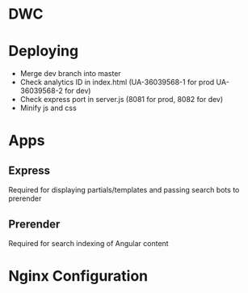 DWC
=========

# Deploying

* Merge dev branch into master
* Check analytics ID in index.html (UA-36039568-1 for prod UA-36039568-2 for dev)
* Check express port in server.js (8081 for prod, 8082 for dev)
* Minify js and css

# Apps
## Express

Required for displaying partials/templates and passing search bots to prerender

## Prerender

Required for search indexing of Angular content

# Nginx Configuration
